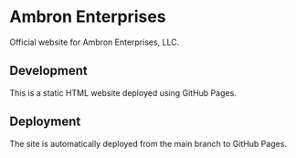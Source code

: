 # Ambron Enterprises

Official website for Ambron Enterprises, LLC.

## Development

This is a static HTML website deployed using GitHub Pages.

## Deployment

The site is automatically deployed from the main branch to GitHub Pages. 